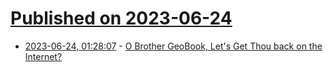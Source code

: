# [Published on 2023-06-24](index.md)

* [2023-06-24, 01:28:07](https://lobste.rs/s/04nqkb/o_brother_geobook_let_s_get_thou_back_on) - [O Brother GeoBook, Let's Get Thou back on the Internet?](https://oldvcr.blogspot.com/2023/06/o-brother-geobook-lets-get-thou-back-on.html)
